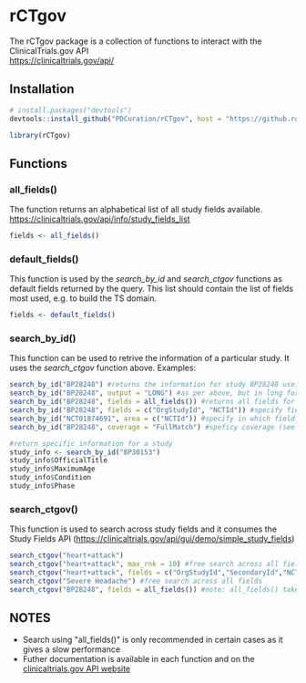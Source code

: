 # rCTgov  
The rCTgov package is a collection of functions to interact with the ClinicalTrials.gov API  
https://clinicaltrials.gov/api/  

## Installation  
```r
# install.packages("devtools")
devtools::install_github("PDCuration/rCTgov", host = "https://github.roche.com/api/v3")

library(rCTgov)
```

## Functions  

### all_fields()
The function returns an alphabetical list of all study fields available.  
https://clinicaltrials.gov/api/info/study_fields_list

```r
fields <- all_fields()
```

### default_fields()
This function is used by the *search_by_id* and *search_ctgov* functions as default fields returned by the query. 
This list should contain the list of fields most used, e.g. to build the TS domain.

```r
fields <- default_fields()
```

### search_by_id()
This function can be used to retrive the information of a particular study. It uses the *search_ctgov* function above. 
Examples:

```r
search_by_id("BP28248") #returns the information for study BP28248 useing the default fields defined in default_fields()
search_by_id("BP28248", output = "LONG") #as per above, but in long format
search_by_id("BP28248", fields = all_fields()) #returns all fields for study BP28248 - CAREFUL this will take a while...
search_by_id("BP28248", fields = c("OrgStudyId", "NCTId")) #specify fields wanted to be returned by the query
search_by_id("NCT01874691", area = c("NCTId")) #specify in which field to search
search_by_id("BP28248", coverage = "FullMatch") #speficy coverage (see here: https://clinicaltrials.gov/api/gui/ref/expr#coverageOp)

#return specific information for a study
study_info <- search_by_id("BP30153")
study_info$OfficialTitle
study_info$MaximumAge
study_info$Condition
study_info$Phase
```

### search_ctgov()
This function is used to search across study fields and it consumes the Study Fields API (https://clinicaltrials.gov/api/gui/demo/simple_study_fields)

```r
search_ctgov("heart+attack")
search_ctgov("heart+attack", max_rnk = 10) #free search across all fields, max results 10
search_ctgov("heart+attack", fields = c("OrgStudyId","SecondaryId","NCTId")) #specify fields to be returned
search_ctgov("Severe Headache") #free search across all fields
search_ctgov("BP28248", fields = all_fields()) #note: all_fields() takes a long time to run
```

## NOTES  
- Search using "all_fields()" is only recommended in certain cases as it gives a slow performance
- Futher documentation is available in each function and on the [clinicaltrials.gov API website](https://clinicaltrials.gov/api/) 


